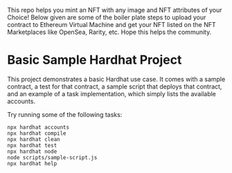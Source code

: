 This repo helps you mint an NFT with any image and NFT attributes of your Choice!
Below given are some of the boiler plate steps to upload your contract to Ethereum Virtual Machine and get your NFT listed on the NFT Marketplaces like OpenSea, Rarity, etc. Hope this helps the community.

# Basic Sample Hardhat Project

This project demonstrates a basic Hardhat use case. It comes with a sample contract, a test for that contract, a sample script that deploys that contract, and an example of a task implementation, which simply lists the available accounts.

Try running some of the following tasks:

```shell
npx hardhat accounts
npx hardhat compile
npx hardhat clean
npx hardhat test
npx hardhat node
node scripts/sample-script.js
npx hardhat help
```

